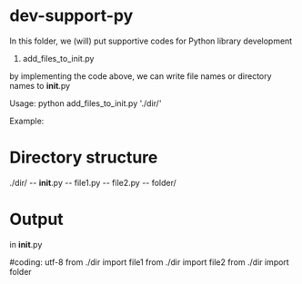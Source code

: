 # dev-support-py

In this folder, we (will) put supportive codes for Python library development

1. add_files_to_init.py 

by implementing the code above, we can write file names or directory names to __init__.py

Usage: python add_files_to_init.py './dir/'

Example:
 
# Directory structure
./dir/ -- __init__.py
       -- file1.py
       -- file2.py
       -- folder/


# Output

in __init__.py

#coding: utf-8
from ./dir import file1
from ./dir import file2
from ./dir import folder

